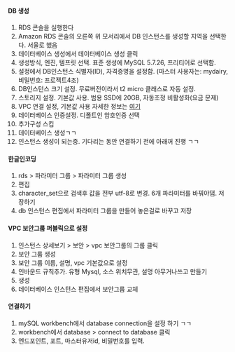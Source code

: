 #### DB 생성

1. RDS 콘솔을 실행한다
2. Amazon RDS 콘솔의 오른쪽 위 모서리에서 DB 인스턴스를 생성할 지역을 선택한다. 서울로 했음
3. 데이터베이스 생성에서 데이터베이스 생성 클릭
4. 생성방식, 엔진, 템프릿 선택. 표준 생성에 MySQL 5.7.26, 프리티어로 선택함.
5. 설정에서 DB인스턴스 식별자(ID), 자격증명을 설정함. (마스터 사용자는: mydairy, 비밀번호: 프로젝트4조)
6. DB인스턴스 크기 설정. 무료버전이라서 t2 micro 클래스로 자동 설정.
7. 스토리지 설정. 기본값 사용. 범용 SSD에 20GB, 자동조정 비활성화(요금 문제)
8. VPC 연결 설정, 기본값 사용 자세한 정보는 [여기](https://docs.aws.amazon.com/AmazonRDS/latest/UserGuide/USER_VPC.html) 
9. 데이터베이스 인증설정. 디폴트인 암호인증 선택
10. 추가구성 스킵
11. 데이터베이스 생성ㄱㄱ
12. 인스턴스 생성이 되는중.  기다리는 동안 연결하기 전에 아래꺼 진행 ㄱㄱ 



#### 한글인코딩

1. rds > 파라미터 그룹 > 파라미터 그룹 생성
2. 편집
3. character_set으로 검색후 값을 전부 utf-8로 변경. 6개 파라미터를 바꿔야댐. 저장하기
4. db 인스턴스 편집에서 파라미터 그룹을 만들어 놓은걸로 바꾸고 저장



#### VPC 보안그룹 퍼블릭으로 설정

1. 인스턴스 상세보기 > 보안 > vpc 보안그룹의 그룹 클릭
2. 보안 그룹 생성
3. 보안 그룹 이름, 설명, vpc 기본값으로 설정
4. 인바운드 규칙추가. 유형 Mysql, 소스 위치무관, 설명 아무거나쓰고 만들기
5. 생성
6. 데이터베이스 인스턴스 편집에서 보안그룹 교체



#### 연결하기

1. mySQL workbench에서 database connection을 설정 하기 ㄱㄱ
2. workbench에서 database > connect to database 클릭
3. 엔드포인트, 포트, 마스터유저id, 비밀번호를 입력.



